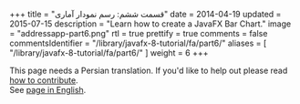 +++
title = "قسمت ششم: رسم نمودار آماری"
date = 2014-04-19
updated = 2015-07-15
description = "Learn how to create a JavaFX Bar Chart."
image = "addressapp-part6.png"
rtl = true
prettify = true
comments = false 
commentsIdentifier = "/library/javafx-8-tutorial/fa/part6/"
aliases = [ 
  "/library/javafx-8-tutorial/fa/part6/"
]
weight = 6
+++

<div class="alert alert-warning">
  <i class="fa fa-language"></i> This page needs a Persian translation. If you'd like to help out please read <a href="/library/how-to-contribute/" class="alert-link">how to contribute</a>. <br>See <a href="/library/javafx-tutorial/part6/">page in English</a>.
</div>